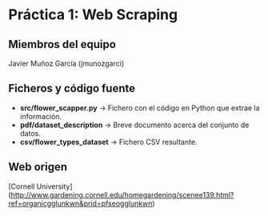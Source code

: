 # Práctica 1: Web Scraping

## Miembros del equipo
Javier Muñoz García (jmunozgarci)

## Ficheros y código fuente
* **src/flower_scapper.py** -> Fichero con el código en Python que extrae la información.
* **pdf/dataset_description** -> Breve documento acerca del conjunto de datos.
* **csv/flower_types_dataset** -> Fichero CSV resultante.

## Web origen
[Cornell University] (http://www.gardening.cornell.edu/homegardening/scenee139.html?ref=organicgglunkwn&prid=pfseogglunkwn)
